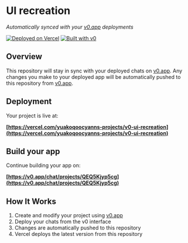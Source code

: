 # UI recreation

*Automatically synced with your [v0.app](https://v0.app) deployments*

[![Deployed on Vercel](https://img.shields.io/badge/Deployed%20on-Vercel-black?style=for-the-badge&logo=vercel)](https://vercel.com/yuakoqoocyanns-projects/v0-ui-recreation)
[![Built with v0](https://img.shields.io/badge/Built%20with-v0.app-black?style=for-the-badge)](https://v0.app/chat/projects/QEQ5Kjyp5cg)

## Overview

This repository will stay in sync with your deployed chats on [v0.app](https://v0.app).
Any changes you make to your deployed app will be automatically pushed to this repository from [v0.app](https://v0.app).

## Deployment

Your project is live at:

**[https://vercel.com/yuakoqoocyanns-projects/v0-ui-recreation](https://vercel.com/yuakoqoocyanns-projects/v0-ui-recreation)**

## Build your app

Continue building your app on:

**[https://v0.app/chat/projects/QEQ5Kjyp5cg](https://v0.app/chat/projects/QEQ5Kjyp5cg)**

## How It Works

1. Create and modify your project using [v0.app](https://v0.app)
2. Deploy your chats from the v0 interface
3. Changes are automatically pushed to this repository
4. Vercel deploys the latest version from this repository